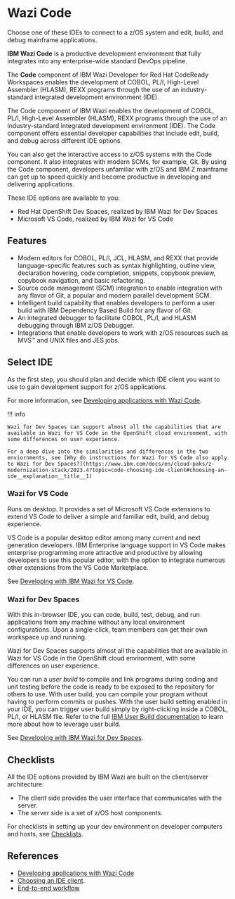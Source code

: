 # Wazi Code

Choose one of these IDEs to connect to a z/OS system and edit, build, and debug mainframe applications.

**IBM Wazi Code** is a productive development environment that fully integrates into any enterprise-wide standard DevOps pipeline. 

The **Code** component of IBM Wazi Developer for Red Hat CodeReady Workspaces enables the development of COBOL, PL/I, High-Level Assembler (HLASM), REXX programs through the use of an industry-standard integrated development environment (IDE). 

The Code component of IBM Wazi enables the development of COBOL, PL/I, High-Level Assembler (HLASM), REXX programs through the use of an industry-standard integrated development environment (IDE). The Code component offers essential developer capabilities that include edit, build, and debug across different IDE options. 

You can also get the interactive access to z/OS systems with the Code component. It also integrates with modern SCMs, for example, Git. By using the Code component, developers unfamiliar with z/OS and IBM Z mainframe can get up to speed quickly and become productive in developing and delivering applications.

These IDE options are available to you:

- Red Hat OpenShift Dev Spaces, realized by IBM Wazi for Dev Spaces
- Microsoft VS Code, realized by IBM Wazi for VS Code

## Features

- Modern editors for COBOL, PL/I, JCL, HLASM, and REXX that provide language-specific features such as syntax highlighting, outline view, declaration hovering, code completion, snippets, copybook preview, copybook navigation, and basic refactoring.
- Source code management (SCM) integration to enable integration with any flavor of Git, a popular and modern parallel development SCM.
- Intelligent build capability that enables developers to perform a user build with IBM Dependency Based Build for any flavor of Git.
- An integrated debugger to facilitate COBOL, PL/I, and HLASM debugging through IBM z/OS Debugger.
- Integrations that enable developers to work with z/OS resources such as MVS™ and UNIX files and JES jobs.

## Select IDE

As the first step, you should plan and decide which IDE client you want to use to gain development support for z/OS applications.

For more information, see [Developing applications with Wazi Code](https://www.ibm.com/docs/en/cloud-paks/z-modernization-stack/2023.4?topic=wazi-developing-applications-code).

!!! info

    Wazi for Dev Spaces can support almost all the capabilities that are available in Wazi for VS Code in the OpenShift cloud environment, with some differences on user experience.

    For a deep dive into the similarities and differences in the two enviornments, see [Why do instructions for Wazi for VS Code also apply to Wazi for Dev Spaces?](https://www.ibm.com/docs/en/cloud-paks/z-modernization-stack/2023.4?topic=code-choosing-ide-client#choosing-an-ide__explanation__title__1)

### Wazi for VS Code

Runs on desktop. It provides a set of Microsoft VS Code extensions to extend VS Code to deliver a simple and familiar edit, build, and debug experience.

VS Code is a popular desktop editor among many current and next generation developers. IBM Enterprise language support in VS Code makes enterprise programming more attractive and productive by allowing developers to use this popular editor, with the option to integrate numerous other extensions from the VS Code Marketplace.

See [Developing with IBM Wazi for VS Code](https://www.ibm.com/docs/en/cloud-paks/z-modernization-stack/2023.4?topic=code-option-1-developing-wazi-vs).

### Wazi for Dev Spaces

With this in-browser IDE, you can code, build, test, debug, and run applications from any machine without any local environment configurations. Upon a single-click, team members can get their own workspace up and running.

Wazi for Dev Spaces supports almost all the capabilities that are available in Wazi for VS Code in the OpenShift cloud environment, with some differences on user experience. 

You can run a _user build_ to compile and link programs during coding and unit testing before the code is ready to be exposed to the repository for others to use. With user build, you can compile your program without having to perform commits or pushes. With the user build setting enabled in your IDE, you can trigger user build simply by right-clicking inside a COBOL, PL/I, or HLASM file. Refer to the full [IBM User Build documentation](https://www.ibm.com/docs/en/SSV97FN_2022.1.1/wazidoc/com.ibm.wazi.developer.vscode.doc/setting_user_build.html) to learn more about how to leverage user build.

See [Developing with IBM Wazi for Dev Spaces](https://www.ibm.com/docs/en/cloud-paks/z-modernization-stack/2023.4?topic=code-option-2-developing-wazi-dev-spaces).

## Checklists

All the IDE options provided by IBM Wazi are built on the client/server architecture:

- The client side provides the user interface that communicates with the server.
- The server side is a set of z/OS host components.

For checklists in setting up your dev environment on developer computers and hosts, see [Checklists](https://www.ibm.com/docs/en/cloud-paks/z-modernization-stack/2023.4?topic=code-checklists).



## References

- [Developing applications with Wazi Code](https://www.ibm.com/docs/en/cloud-paks/z-modernization-stack/2023.4?topic=wazi-developing-applications-code)
- [Choosing an IDE client](https://www.ibm.com/docs/en/cloud-paks/z-modernization-stack/2023.4?topic=code-choosing-ide-client).
- [End-to-end workflow](https://www.ibm.com/docs/en/wdfrhcw/1.4.0?topic=overview-end-end-workflow)
